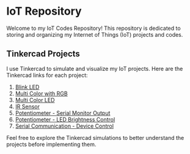 # IoT Repository

Welcome to my IoT Codes Repository! This repository is dedicated to storing and organizing my Internet of Things (IoT) projects and codes.

## Tinkercad Projects
I use Tinkercad to simulate and visualize my IoT projects. Here are the Tinkercad links for each project:

1. [Blink LED](https://www.tinkercad.com/things/ekaijAE8kW1-blink-led?sharecode=rFEBUSJ7AA46itZOCZ9YbRePvzGm2rrReKe0IKkOYg8)
2. [Multi Color with RGB](https://www.tinkercad.com/things/aK4Zv5SNQMM-multi-color-with-rgb?sharecode=oMqMgNexvaHuEEXwAzLRSC9_7vHRJ0u_TWONQQOixi4)
3. [Multi Color LED](https://www.tinkercad.com/things/ju0kVfXq3Jd-multi-color-led?sharecode=JFfRjcRRjGLWTuceTO1Vr_MUm_e2qg9nxGCZjynb7js)
4. [IR Sensor](https://www.tinkercad.com/things/3FrGXe51j3Q-ir-sensor?sharecode=cyi5NvzP64PijFlHc2Ng_hVIJ_xnJyCiFRBKDffcYtg)
5. [Potentiometer - Serial Monitor Output](https://www.tinkercad.com/things/cIu2zpyGZh6-potentiometerserialmonitor?sharecode=Rrr7ZRLkxJiWdj7dJR3c3Xb2ogzyPTqeeh3zhlQz72E)
6. [Potentiometer - LED Brightness Control](https://www.tinkercad.com/things/cpxTc0eF2AN-potentiometer-led-brightness-control?sharecode=nYicE_2unDqYpCZVR_LETJSzTMdiePOqwFTfuEx6r2Y)
7. [Serial Communication - Device Control](https://www.tinkercad.com/things/32dOGDqQRRe-serial-communication?sharecode=F2kSRkY4ToY7kAknQ2wPOqRI2PDhB6rOp9VVkZVV2P0)

Feel free to explore the Tinkercad simulations to better understand the projects before implementing them.
